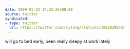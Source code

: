 ```yaml
---
date: 2009-05-22 14:33:25+00:00
source: twitter
syndicated:
- type: twitter
  url: https://twitter.com/roytang/statuses/1882829568/
---
```


will go to bed early, been really sleepy at work lately